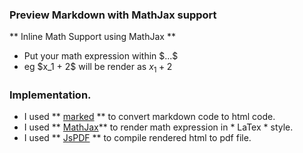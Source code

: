 ### Preview Markdown with MathJax support
** Inline Math Support using MathJax **
- Put your math expression within $\$...\$$
- eg $\$$x_1 + 2$\$$ will be render as $x_1 + 2$


### Implementation.
- I used ** [marked](https://github.com/chjj/marked) ** to convert markdown code to html code.
- I used ** [MathJax](https://www.mathjax.org/)** to render math expression in * LaTex * style.
- I used ** [JsPDF](https://github.com/MrRio/jsPDF) ** to compile rendered html to pdf file.
